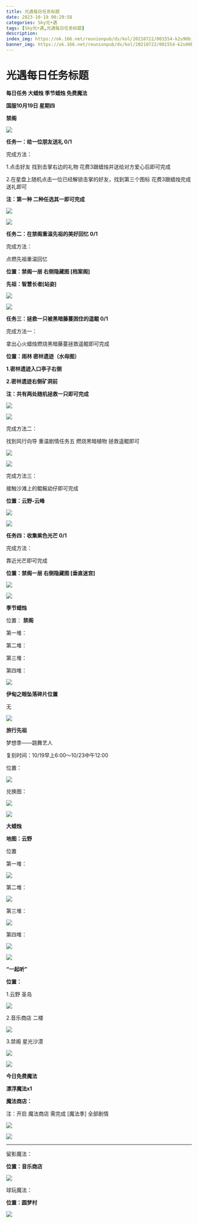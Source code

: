 ```yaml
---
title: 光遇每日任务标题
date: 2023-10-19 00:29:58
categories: Sky光•遇
tags: [Sky光•遇,光遇每日任务标题]
description: 
index_img: https://ok.166.net/reunionpub/ds/kol/20210722/001554-k2u90bj7ay.png?imageView&thumbnail=600x0&type=jpg
banner_img: https://ok.166.net/reunionpub/ds/kol/20210722/001554-k2u90bj7ay.png?imageView&thumbnail=600x0&type=jpg
---
```

# 光遇每日任务标题
**每日任务 大蜡烛 季节蜡烛 免费魔法**

 **国服10月19日 星期四**

 **禁阁**

![](https://img.166.net/reunionpub/ds/kol/20231019/001235-c1437rb9ud.jpg)

 **任务一：给一位朋友送礼 0/1**

完成方法：

1.点击好友 找到击掌右边的礼物 花费3跟蜡烛并送给对方爱心后即可完成

2.在星盘上随机点击一位已经解锁击掌的好友，找到第三个图标 花费3跟蜡烛完成送礼即可

 **注：第一种 二种任选其一即可完成**

![](https://img.166.net/reunionpub/ds/kol/20231019/000238-y7oanrsp0t.png)

![](https://img.166.net/reunionpub/ds/kol/20231019/000245-gm9os8z6ub.jpeg)

 **任务二：在禁阁重温先祖的美好回忆 0/1**

完成方法：

点燃先祖重温回忆

 **位置：禁阁一层   右侧隐藏图 [档案阁]**

 **先祖：智慧长者[站姿]**

![](https://img.166.net/reunionpub/ds/kol/20231019/000409-a4qgd95ylt.jpeg)

![](https://img.166.net/reunionpub/ds/kol/20231019/000416-jnvpufqbt2.jpeg)

 **任务三：拯救一只被黑暗藤蔓困住的遥鲲 0/1**

完成方法一：

拿出心火蜡烛燃烧黑暗藤蔓拯救遥鲲即可完成

 **位置：雨林 密林遗迹（水母图）**

 **1.密林遗迹入口亭子右侧**

 **2.密林遗迹右侧矿洞前**

 **注：共有两处随机拯救一只即可完成**

![](https://img.166.net/reunionpub/ds/kol/20231019/000516-795qw42jhg.png)

![](https://img.166.net/reunionpub/ds/kol/20231019/000529-jl2c875ezk.png)

完成方法二：

找到风行向导 重温剧情任务五 燃烧黑暗植物 拯救遥鲲即可

![](https://img.166.net/reunionpub/ds/kol/20231019/000541-9zkptqysng.jpeg)

![](https://img.166.net/reunionpub/ds/kol/20231019/000610-cz7jdaos9q.png)

完成方法三：

接触沙滩上的鲲鳐幼仔即可完成

 **位置：云野-云峰**

![](https://img.166.net/reunionpub/ds/kol/20231019/000622-l7hu61tcve.jpg)

![](https://img.166.net/reunionpub/ds/kol/20231019/000628-ng4jelo1w0.jpg)

 **任务四：收集紫色光芒 0/1**

完成方法：

靠近光芒即可完成

 **位置：禁阁一层 右侧隐藏图 [垂直迷宫]**

![](https://img.166.net/reunionpub/ds/kol/20231019/000656-j8kvioudmf.jpeg)

![](https://img.166.net/reunionpub/ds/kol/20231014/003453-vozlin1q8p.png)

 **季节蜡烛**

位置： **禁阁**

第一堆：

第二堆：

第三堆：

第四堆：

![](https://img.166.net/reunionpub/ds/kol/20231014/003453-vozlin1q8p.png)

 **伊甸之眼坠落碎片位置**

无

![](https://img.166.net/reunionpub/ds/kol/20231014/002539-7uzhdl3t0m.png)

 **旅行﻿先祖**

梦想季——跳舞艺人

复刻时间：10/19早上6:00～10/23中午12:00

位置：

![](https://img.166.net/reunionpub/ds/kol/20231018/074356-lc089pasfn.jpg)

兑换图：

![](https://img.166.net/reunionpub/ds/kol/20231018/074417-l2b8amisor.jpeg)

![](https://img.166.net/reunionpub/ds/kol/20231014/002539-7uzhdl3t0m.png)

 **大蜡烛**

 **地图：云野**

位置

第一堆：

![](https://img.166.net/reunionpub/ds/kol/20231018/235115-7oj82i46sn.png)

第二堆：

![](https://img.166.net/reunionpub/ds/kol/20231018/235242-c7wvd65znq.png)

第三堆：

![](https://img.166.net/reunionpub/ds/kol/20231018/235252-p39mbln1ce.png)

第四堆：

![](https://img.166.net/reunionpub/ds/kol/20231018/235303-kg4ety8sc2.png)

![](https://img.166.net/reunionpub/ds/kol/20231014/003005-dok0cb2fuz.png)

 **“一起听”**

 **位置：**

1.云野 圣岛

![](https://img.166.net/reunionpub/ds/kol/20231014/004010-de83b4jwu6.jpeg)

2.音乐商店 二楼

![](https://img.166.net/reunionpub/ds/kol/20231014/004020-k8jwmpg94o.jpeg)

3.禁阁 星光沙漠

![](https://img.166.net/reunionpub/ds/kol/20231014/004040-1mpch2gvy6.png)

![](https://img.166.net/reunionpub/ds/kol/20231014/004048-gyt2imp830.png)

 **今日免费魔法**

 **漂浮魔法x1**

 **魔法商店：**

注：开启 魔法商店 需完成 [魔法季] 全部剧情

![](https://img.166.net/reunionpub/ds/kol/20231014/004605-qmuiowanf4.png)

![](https://img.166.net/reunionpub/ds/kol/20231018/234948-8u0qncosim.jpeg)

 ****

留影魔法：

 **位置：音乐商店**

![](https://img.166.net/reunionpub/ds/kol/20231014/004941-6k9cb1yuv0.png)

球玩魔法：

 **位置：圆梦村**

![](https://img.166.net/reunionpub/ds/kol/20231014/005022-4hnlvzm7iu.png)

